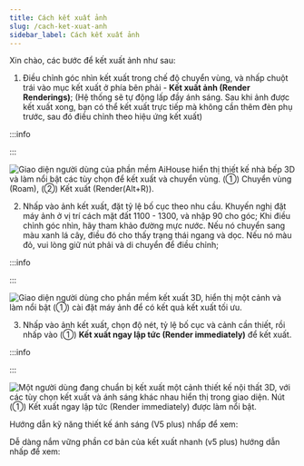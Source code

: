 ```yaml
---
title: Cách kết xuất ảnh
slug: /cach-ket-xuat-anh
sidebar_label: Cách kết xuất ảnh
---
```


Xin chào, các bước để kết xuất ảnh như sau:

1. Điều chỉnh góc nhìn kết xuất trong chế độ chuyển vùng, và nhấp chuột trái vào mục kết xuất ở phía bên phải - **Kết xuất ảnh (Render Renderings)**; (Hệ thống sẽ tự động lấp đầy ánh sáng. Sau khi ảnh được kết xuất xong, bạn có thể kết xuất trực tiếp mà không cần thêm đèn phụ trước, sau đó điều chỉnh theo hiệu ứng kết xuất)

:::info

:::

![Giao diện người dùng của phần mềm AiHouse hiển thị thiết kế nhà bếp 3D và làm nổi bật các tùy chọn để kết xuất và chuyển vùng. (①) Chuyển vùng (Roam), (②) Kết xuất (Render(Alt+R)).](https://storage.googleapis.com/jegavn_kb/images/dfadd608-6bec-4756-a887-47e29dcef105.png)

2. Nhấp vào ảnh kết xuất, đặt tỷ lệ bố cục theo nhu cầu. Khuyến nghị đặt máy ảnh ở vị trí cách mặt đất 1100 - 1300, và nhập 90 cho góc; Khi điều chỉnh góc nhìn, hãy tham khảo đường mực nước. Nếu nó chuyển sang màu xanh lá cây, điều đó cho thấy trạng thái ngang và dọc. Nếu nó màu đỏ, vui lòng giữ nút phải và di chuyển để điều chỉnh;

:::info

:::

![Giao diện người dùng cho phần mềm kết xuất 3D, hiển thị một cảnh và làm nổi bật (①) cài đặt máy ảnh để có kết quả kết xuất tối ưu.](https://storage.googleapis.com/jegavn_kb/images/5aa7898d-97e2-4928-95da-b371e40f6213.png)

3. Nhấp vào ảnh kết xuất, chọn độ nét, tỷ lệ bố cục và cảnh cần thiết, rồi nhấp vào (①) **Kết xuất ngay lập tức (Render immediately)** để kết xuất.

:::info

:::

![Một người dùng đang chuẩn bị kết xuất một cảnh thiết kế nội thất 3D, với các tùy chọn kết xuất và ánh sáng khác nhau hiển thị trong giao diện. Nút (①) Kết xuất ngay lập tức (Render immediately) được làm nổi bật.](https://storage.googleapis.com/jegavn_kb/images/145b2bd1-10a5-4ca7-a2a3-ba11f40b0d10.png)

Hướng dẫn kỹ năng thiết kế ánh sáng (V5 plus) nhấp để xem: 

Dễ dàng nắm vững phần cơ bản của kết xuất nhanh (v5 plus) hướng dẫn nhấp để xem: